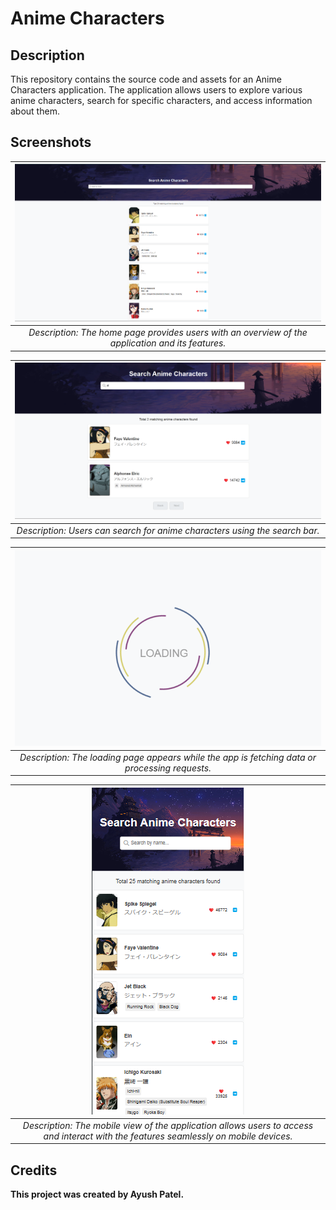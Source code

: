 # Anime Characters

## Description

This repository contains the source code and assets for an Anime Characters application. The application allows users to explore various anime characters, search for specific characters, and access information about them.

## Screenshots

| ![Home Page](src/assets/HomePage_DeskTop.png) |
|:--:|
| *Description: The home page provides users with an overview of the application and its features.* |

| ![Search Page](src/assets/SearchPage.png) |
|:--:|
| *Description: Users can search for anime characters using the search bar.* |

| ![Loading Page](src/assets/Loader.png) |
|:--:|
| *Description: The loading page appears while the app is fetching data or processing requests.* |

| ![Mobile Page](src/assets/HomePage_Mobile.png) |
|:--:|
| *Description: The mobile view of the application allows users to access and interact with the features seamlessly on mobile devices.* |


## Credits

**This project was created by Ayush Patel.**

